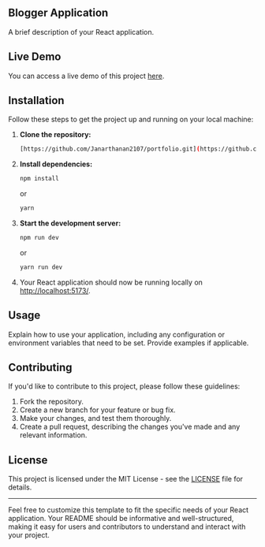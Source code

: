 ## Blogger Application

A brief description of your React application.

## Live Demo

You can access a live demo of this project [here](https://blogg-sharing.netlify.app/).

## Installation

Follow these steps to get the project up and running on your local machine:

1. **Clone the repository:**

   ```bash
   [https://github.com/Janarthanan2107/portfolio.git](https://github.com/Janarthanan2107/Blogger-Full-Stack-Client.git)
   ```

2. **Install dependencies:**

   ```bash
   npm install
   ```

   or

   ```bash
   yarn
   ```

3. **Start the development server:**

   ```bash
   npm run dev
   ```

   or

   ```bash
   yarn run dev
   ```

4. Your React application should now be running locally on [http://localhost:5173/](http://localhost:5173/).

## Usage

Explain how to use your application, including any configuration or environment variables that need to be set. Provide examples if applicable.

## Contributing

If you'd like to contribute to this project, please follow these guidelines:

1. Fork the repository.
2. Create a new branch for your feature or bug fix.
3. Make your changes, and test them thoroughly.
4. Create a pull request, describing the changes you've made and any relevant information.

## License

This project is licensed under the MIT License - see the [LICENSE](LICENSE) file for details.

---

Feel free to customize this template to fit the specific needs of your React application. Your README should be informative and well-structured, making it easy for users and contributors to understand and interact with your project.
